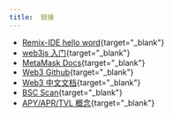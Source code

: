 ```yaml
---
title:  链接
---
```


- [Remix-IDE hello word](https://www.geeksforgeeks.org/hello-world-smart-contract-in-remix-ide/){target="_blank"}
- [web3js 入门](https://blog.csdn.net/weixin_42528266/article/details/105528199){target="_blank"}
- [MetaMask Docs](https://docs.metamask.io/guide/#why-metamask){target="_blank"}
- [Web3 Github](https://github.com/ChainSafe/web3.js){target="_blank"}
- [Web3 中文文档](http://cw.hubwiz.com/card/c/web3.js-1.0/1/2/1/){target="_blank"}
- [BSC Scan](https://www.bscscan.com/){target="_blank"}
- [APY/APR/TVL 概念](https://weibo.com/ttarticle/p/show?id=2309404695204635476593){target="_blank"}


